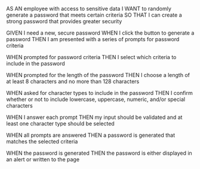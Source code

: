 AS AN employee with access to sensitive data
I WANT to randomly generate a password that meets certain criteria
SO THAT I can create a strong password that provides greater security



GIVEN I need a new, secure password
WHEN I click the button to generate a password
THEN I am presented with a series of prompts for password criteria



WHEN prompted for password criteria
THEN I select which criteria to include in the password



WHEN prompted for the length of the password
THEN I choose a length of at least 8 characters and no more than 128 characters



WHEN asked for character types to include in the password
THEN I confirm whether or not to include lowercase, uppercase, numeric, and/or special characters




WHEN I answer each prompt
THEN my input should be validated and at least one character type should be selected




WHEN all prompts are answered
THEN a password is generated that matches the selected criteria



WHEN the password is generated
THEN the password is either displayed in an alert or written to the page